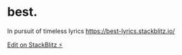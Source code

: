 # best.
In pursuit of timeless lyrics
https://best-lyrics.stackblitz.io/

[Edit on StackBlitz ⚡️](https://stackblitz.com/edit/react-yqg2gm)
